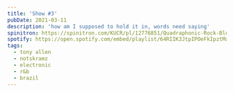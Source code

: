 ```yaml
---
title: 'Show #3'
pubDate: 2021-03-11
description: 'how am I supposed to hold it in, words need saying'
spinitron: https://spinitron.com/KUCR/pl/12776851/Quadraphonic-Rock-Block
spotify: https://open.spotify.com/embed/playlist/64RIIK3JtpIPOeFkIpztMa
tags:
  - tony allen
  - notskramz
  - electronic
  - r&b
  - brazil
---
```

